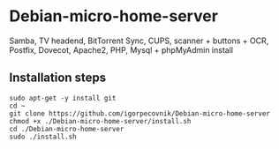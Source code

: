 Debian-micro-home-server
========================

Samba, TV headend, BitTorrent Sync, CUPS, scanner + buttons + OCR, Postfix, Dovecot, Apache2, PHP, Mysql + phpMyAdmin install

Installation steps
------------------

```shell
sudo apt-get -y install git
cd ~
git clone https://github.com/igorpecovnik/Debian-micro-home-server
chmod +x ./Debian-micro-home-server/install.sh
cd ./Debian-micro-home-server
sudo ./install.sh
```
